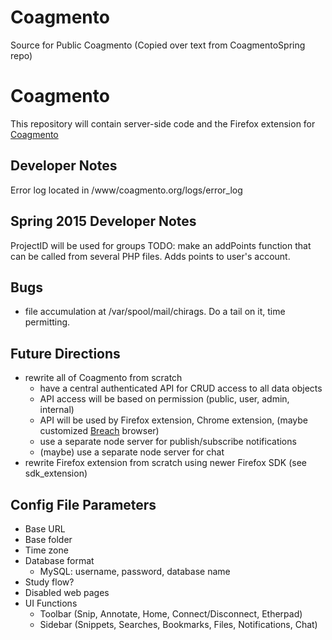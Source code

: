 # Coagmento
Source for Public Coagmento
(Copied over text from CoagmentoSpring repo)

Coagmento
=========

This repository will contain server-side code and the Firefox extension for [Coagmento](http://coagmento.org/)

Developer Notes
---------------

Error log located in /www/coagmento.org/logs/error_log

Spring 2015 Developer Notes
---------------------------

ProjectID will be used for groups
TODO: make an addPoints function that can be called from several PHP files.  Adds points to user's account.

Bugs
----
- file accumulation at /var/spool/mail/chirags.  Do a tail on it, time permitting.

Future Directions
-----------------
- rewrite all of Coagmento from scratch
  + have a central authenticated API for CRUD access to all data objects
  + API access will be based on permission (public, user, admin, internal)
  + API will be used by Firefox extension, Chrome extension, (maybe customized [Breach](http://breach.cc/) browser)
  + use a separate node server for publish/subscribe notifications
  + (maybe) use a separate node server for chat
- rewrite Firefox extension from scratch using newer Firefox SDK (see sdk_extension)


Config File Parameters
----------------------
- Base URL
- Base folder
- Time zone
- Database format
  + MySQL: username, password, database name
- Study flow?
- Disabled web pages
- UI Functions
  + Toolbar (Snip, Annotate, Home, Connect/Disconnect, Etherpad)
  + Sidebar (Snippets, Searches, Bookmarks, Files, Notifications, Chat)
